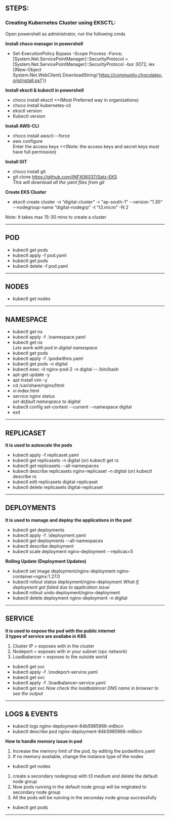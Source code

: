 
STEPS: 
----------------
### Creating Kubernetes Cluster using EKSCTL:
Open powershell as administrator, run the following cmds  

**Install choco manager in powershell**
- Set-ExecutionPolicy Bypass -Scope Process -Force; [System.Net.ServicePointManager]::SecurityProtocol = [System.Net.ServicePointManager]::SecurityProtocol -bor 3072; iex ((New-Object System.Net.WebClient).DownloadString('https://community.chocolatey.org/install.ps1'))

**Install eksctl & kubectl in powershell**
- choco install eksctl <<(Most Preferred way in organizations)
- choco install kubernetes-cli
- eksctl version
- Kubectl version
  
**Install AWS-CLI**
- choco install awscli --force
- aws configure  
  Enter the access keys <<(Note: the access keys and secret keys must have full permission)

**Install GIT**
- choco install git
- git clone https://github.com/INFX06037/Satz-EKS  
 *This will download all the yaml files from git*

**Create EKS Cluster**
- eksctl create cluster -n “digital-cluster" -r "ap-south-1" --version "1.30" --nodegroup-name “digital-nodegrp" -t "t3.micro" -N 2

Note: It takes max 15-30 mins to create a cluster


------------------
POD
-------------------
- kubectl get pods   
- kubectl apply -f pod.yaml
- kubectl get pods
- kubectl delete -f pod.yaml

------------------
NODES
-------------------
- kubectl get nodes

------------------
NAMESPACE
-------------------
- kubectl get ns
- kubectl apply -f .\namespace.yaml
- kubectl get ns  
 *Lets work with pod in digital namespace*  
- kubectl get pods
- kubectl apply -f .\podwithns.yaml
- kubectl get pods -n digital
- kubectl exec -it nginx-pod-2 -n digital -- /bin/bash
- apt-get update -y
- apt install vim -y
- cd /usr/share/nginx/html
- vi index.html
- service nginx status  
 *set default namespace to digital*  
- kubectl config set-context --current --namespace digital
- exit

------------------
REPLICASET
-------------------
**It is used to autoscale the pods**  
- kubectl apply -f replicaset.yaml
- kubectl get replicasets -n digital (or) kubectl get rs
- kubectl get replicasets --all-namespaces
- kubectl describe replicasets nginx-replicaset -n digital (or) kubectl describe rs
- kubectl edit replicasets digital-replicaset
- kubectl delete replicasets digital-replicaset


------------------
DEPLOYMENTS
-------------------
**It is used to manage and deploy the applications in the pod**  
- kubectl get deployments
- kubectl apply -f .\deployment.yaml
- kubectl get deployments --all-namespaces
- kubectl describe deployment
- kubectl scale deployment nginx-deployment --replicas=5

**Rolling Update (Deployment Updates)**
- kubectl set image deployment/nginx-deployment nginx-container=nginx:1.27.0
- kubectl rollout status deployment/nginx-deployment
  *What if, deployment got failed due to application issue*
- kubectl rollout undo deployment/nginx-deployment
- kubectl delete deployment nginx-deployment -n digital


------------------
SERVICE
-------------------
**It is used to expose the pod with the public internet**  
**3 types of service are availabe in K8S**
1. Cluster IP    =  exposes with in the cluster
2. Nodeport      =  exposes with in your subnet (vpc network)
3. Loadbalancer  =  exposes to the outside world
   
- kubectl get svc
- kubectl apply -f .\nodeport-service.yaml
- kubectl get svc
- kubectl apply -f .\loadbalancer-service.yaml
- kubectl get svc
*Now check the loadbalancer DNS name in browser to see the output*


------------------
LOGS & EVENTS
-------------------
- kubectl logs nginx-deployment-84b5985966-m6bcn
- kubectl describe pod nginx-deployment-84b5985966-m6bcn

**How to handle memory issue in pod**  
1. Increase the memory limit of the pod, by editing the podwithns.yaml
2. If no memory available, change the instance type of the nodes  
- kubectl get nodes
1. create a secondary nodegroup with t3 medium and delete the default node group
2. Now pods running in the default node group will be migtrated to secondary node group
3. All the pods will be running in the seconday node group successfully
- kubectl get pods

---
